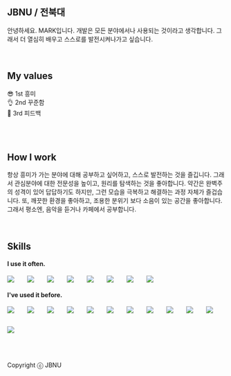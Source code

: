 ## JBNU / 전북대
안녕하세요. MARK입니다. 개발은 모든 분야에서나 사용되는 것이라고 생각합니다. 그래서 더 열심히 배우고 스스로를 발전시켜나가고 싶습니다.
<br />
<br />
<br />
## My values
😎 1st 흥미<br />
👌 2nd 꾸준함<br />
🦻 3rd 피드백<br />
<br />
<br />
<br />
## How I work
항상 흥미가 가는 분야에 대해 공부하고 싶어하고, 스스로 발전하는 것을 즐깁니다. 그래서 관심분야에 대한 전문성을 높이고, 원리를 탐색하는 것을 좋아합니다. 약간은 완벽주의 성격이 있어 답답하기도 하지만, 그런 모습을 극복하고 해결하는 과정 자체가 즐겁습니다.
또, 깨끗한 환경을 좋아하고, 조용한 분위기 보다 소음이 있는 공간을 좋아합니다. 그래서 평소엔, 음악을 듣거나 카페에서 공부합니다.
<br />
<br />
<br />
## Skills
#### I use it often.
<div style="display:flex;gap:30px;flex-wrap:wrap;">
  <img src="https://img.shields.io/badge/js-F7DF1E?style=for-the-badge&logo=javascript&logoColor=black">
  <img src="https://img.shields.io/badge/ts-3178C6?style=for-the-badge&logo=typescript&logoColor=white">
  <img src="https://img.shields.io/badge/express-000000?style=for-the-badge&logo=express&logoColor=white">
  <img src="https://img.shields.io/badge/nestjs-E0234E?style=for-the-badge&logo=nestjs&logoColor=white">
  <img src="https://img.shields.io/badge/react-61DAFB?style=for-the-badge&logo=react&logoColor=black">
  <img src="https://img.shields.io/badge/MySQL-4479A1?style=for-the-badge&logo=mysql&logoColor=white">
  <img src="https://img.shields.io/badge/Babel-F9DC3E?style=for-the-badge&logo=Babel&logoColor=black">
  <img src="https://img.shields.io/badge/Webpack-8DD6F9?style=for-the-badge&logo=Webpack&logoColor=black">
</div>

#### I've used it before.
<div style="display:flex;gap:30px;flex-wrap:wrap;">
   <img src="https://img.shields.io/badge/Android-3DDC84?style=for-the-badge&logo=android&logoColor=white">
  <img src="https://img.shields.io/badge/iOS-000000?style=for-the-badge&logo=iOS&logoColor=white">
  <img src="https://img.shields.io/badge/Java-007396?style=for-the-badge&logo=Java&logoColor=white">
  <img src="https://img.shields.io/badge/Kotlin-7F52FF?style=for-the-badge&logo=Kotlin&logoColor=white">
  <img src="https://img.shields.io/badge/Swift-F05138?style=for-the-badge&logo=Swift&logoColor=white">
  <img src="https://img.shields.io/badge/Docker-2496ED?style=for-the-badge&logo=Docker&logoColor=white">
  <img src="https://img.shields.io/badge/Kubernetes-326CE5?style=for-the-badge&logo=Kubernetes&logoColor=white">
  <img src="https://img.shields.io/badge/Jenkins-D24939?style=for-the-badge&logo=Jenkins&logoColor=white">
  <img src="https://img.shields.io/badge/Elasticsearch-005571?style=for-the-badge&logo=Elasticsearch&logoColor=white">
  <img src="https://img.shields.io/badge/Logstash-005571?style=for-the-badge&logo=Logstash&logoColor=white">
  <img src="https://img.shields.io/badge/kibana-005571?style=for-the-badge&logo=Kibana&logoColor=white">
  <img src="https://img.shields.io/badge/AWS-232F3E?style=for-the-badge&logo=amazonaws&logoColor=white">
</div>
<br />
<br />
<br />

Copyright ⓒ JBNU